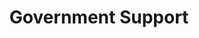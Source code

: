 ---
layout: content
data: socialwelfare
title: Government Support
isHome: true
link: https://figure.nz/search/?query=children%20social%20welfare%20benefits&ref=yfnz
link-all: https://figure.nz/search/?query=children%20social%20welfare%20benefits&ref=yfnz
---